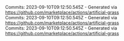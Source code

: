 Commits: 2023-09-10T09:12:50.545Z - Generated via https://github.com/marketplace/actions/artificial-grass
<br>
Commits: 2023-09-10T09:12:50.545Z - Generated via https://github.com/marketplace/actions/artificial-grass
<br>
Commits: 2023-09-10T09:12:50.545Z - Generated via https://github.com/marketplace/actions/artificial-grass
<br>

